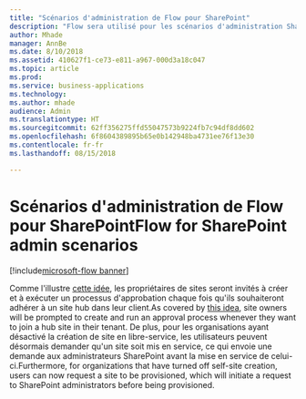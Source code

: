 ```yaml
---
title: "Scénarios d'administration de Flow pour SharePoint"
description: "Flow sera utilisé pour les scénarios d'administration SharePoint comme l'adhésion à un site hub et la mise en service de site."
author: Mhade
manager: AnnBe
ms.date: 8/10/2018
ms.assetid: 410627f1-ce73-e811-a967-000d3a18c047
ms.topic: article
ms.prod: 
ms.service: business-applications
ms.technology: 
ms.author: mhade
audience: Admin
ms.translationtype: HT
ms.sourcegitcommit: 62ff356275ffd55047573b9224fb7c94df8dd602
ms.openlocfilehash: 6f8604389895b65e0b142948ba4731ee76f13e30
ms.contentlocale: fr-fr
ms.lasthandoff: 08/15/2018

---
```

# <a name="flow-for-sharepoint-admin-scenarios"></a><span data-ttu-id="e451f-103">Scénarios d'administration de Flow pour SharePoint</span><span class="sxs-lookup"><span data-stu-id="e451f-103">Flow for SharePoint admin scenarios</span></span>

[!include[microsoft-flow banner](../includes/microsoft-flow.md)]




<span data-ttu-id="e451f-104">Comme l'illustre [cette idée](https://powerusers.microsoft.com/t5/Flow-Ideas/Approval-of-SharePoint-Site-getting-joined-with-a-Hub-Site/idi-p/122808), les propriétaires de sites seront invités à créer et à exécuter un processus d'approbation chaque fois qu'ils souhaiteront adhérer à un site hub dans leur client.</span><span class="sxs-lookup"><span data-stu-id="e451f-104">As covered by [this idea](https://powerusers.microsoft.com/t5/Flow-Ideas/Approval-of-SharePoint-Site-getting-joined-with-a-Hub-Site/idi-p/122808), site owners will be prompted to create and run an approval process whenever they want to join a hub site in their tenant.</span></span>  <span data-ttu-id="e451f-105">De plus, pour les organisations ayant désactivé la création de site en libre-service, les utilisateurs peuvent désormais demander qu'un site soit mis en service, ce qui envoie une demande aux administrateurs SharePoint avant la mise en service de celui-ci.</span><span class="sxs-lookup"><span data-stu-id="e451f-105">Furthermore, for organizations that have turned off self-site creation, users can now request a site to be provisioned, which will initiate a request to SharePoint administrators before being provisioned.</span></span> 


